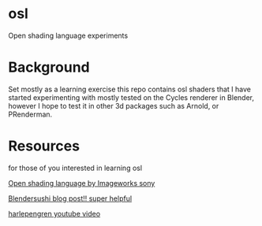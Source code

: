 # osl
Open shading language experiments

# Background

Set mostly as a learning exercise this repo contains osl shaders that I have started experimenting with mostly tested on the Cycles renderer in Blender, however I hope to test it in other 3d packages such as Arnold, or PRenderman.

# Resources

for those of you interested in learning osl

[Open shading language by Imageworks sony](https://github.com/imageworks/OpenShadingLanguage)

[Blendersushi blog post!! super helpful](https://blendersushi.blogspot.com/2013/08/osl-shader-writing-journey-to-unknown.html)

[harlepengren youtube video](https://www.youtube.com/watch?v=8CNyM_NdTDQ&t=781s)
